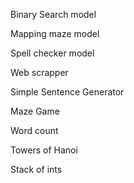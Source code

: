 Binary Search model

Mapping maze model

Spell checker model

Web scrapper

Simple Sentence Generator

Maze Game

Word count

Towers of Hanoi

Stack of ints
